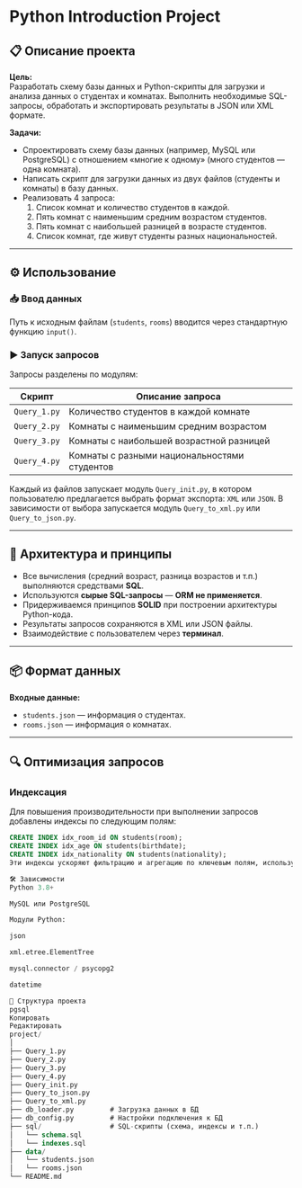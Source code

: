# Python Introduction Project

## 📋 Описание проекта

**Цель:**  
Разработать схему базы данных и Python-скрипты для загрузки и анализа данных о студентах и комнатах. Выполнить необходимые SQL-запросы, обработать и экспортировать результаты в JSON или XML формате.

**Задачи:**
- Спроектировать схему базы данных (например, MySQL или PostgreSQL) с отношением «многие к одному» (много студентов — одна комната).
- Написать скрипт для загрузки данных из двух файлов (студенты и комнаты) в базу данных.
- Реализовать 4 запроса:
  1. Список комнат и количество студентов в каждой.
  2. Пять комнат с наименьшим средним возрастом студентов.
  3. Пять комнат с наибольшей разницей в возрасте студентов.
  4. Список комнат, где живут студенты разных национальностей.

---

## ⚙️ Использование

### 📥 Ввод данных
Путь к исходным файлам (`students`, `rooms`) вводится через стандартную функцию `input()`.

### ▶️ Запуск запросов
Запросы разделены по модулям:

| Скрипт          | Описание запроса                                  |
|-----------------|----------------------------------------------------|
| `Query_1.py`    | Количество студентов в каждой комнате             |
| `Query_2.py`    | Комнаты с наименьшим средним возрастом            |
| `Query_3.py`    | Комнаты с наибольшей возрастной разницей          |
| `Query_4.py`    | Комнаты с разными национальностями студентов      |

Каждый из файлов запускает модуль `Query_init.py`, в котором пользователю предлагается выбрать формат экспорта: `XML` или `JSON`. В зависимости от выбора запускается модуль `Query_to_xml.py` или `Query_to_json.py`.

---

## 🧠 Архитектура и принципы

- Все вычисления (средний возраст, разница возрастов и т.п.) выполняются средствами **SQL**.
- Используются **сырые SQL-запросы** — **ORM не применяется**.
- Придерживаемся принципов **SOLID** при построении архитектуры Python-кода.
- Результаты запросов сохраняются в XML или JSON файлы.
- Взаимодействие с пользователем через **терминал**.

---

## 📦 Формат данных

**Входные данные:**
- `students.json` — информация о студентах.
- `rooms.json` — информация о комнатах.

---

## 🔍 Оптимизация запросов

### Индексация
Для повышения производительности при выполнении запросов добавлены индексы по следующим полям:

```sql
CREATE INDEX idx_room_id ON students(room);
CREATE INDEX idx_age ON students(birthdate);
CREATE INDEX idx_nationality ON students(nationality);
Эти индексы ускоряют фильтрацию и агрегацию по ключевым полям, используемым в запросах.

🛠 Зависимости
Python 3.8+

MySQL или PostgreSQL

Модули Python:

json

xml.etree.ElementTree

mysql.connector / psycopg2

datetime

📁 Структура проекта
pgsql
Копировать
Редактировать
project/
│
├── Query_1.py
├── Query_2.py
├── Query_3.py
├── Query_4.py
├── Query_init.py
├── Query_to_json.py
├── Query_to_xml.py
├── db_loader.py         # Загрузка данных в БД
├── db_config.py         # Настройки подключения к БД
├── sql/                 # SQL-скрипты (схема, индексы и т.п.)
│   └── schema.sql
│   └── indexes.sql
├── data/
│   └── students.json
│   └── rooms.json
└── README.md
